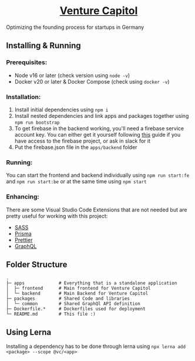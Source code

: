 <h1 align="center"><a href="https://venture-capitol.de/" target="_blank" noopener>Venture Capitol</a></h1>

Optimizing the founding process for startups in Germany

## Installing & Running

### Prerequisites:

- Node v16 or later (check version using `node -v`)
- Docker v20 or later & Docker Compose (check using `docker -v`)

### Installation:

1. Install initial dependencies using `npm i`
2. Install nested dependencies and link apps and packages together using `npm run bootstrap`
3. To get firebase in the backend working, you'll need a firebase service account key. You can either get it yourself following [this](https://firebase.google.com/docs/admin/setup) guide if you have access to the firebase project, or ask in slack for it
4. Put the firebase.json file in the `apps/backend` folder

### Running:

You can start the frontend and backend individually using `npm run start:fe` and `npm run start:be` or at the same time using `npm start`

### Enhancing:

There are some Visual Studio Code Extensions that are not needed but are pretty useful for working with this project:

- [SASS](https://marketplace.visualstudio.com/items?itemName=Syler.sass-indented)
- [Prisma](https://marketplace.visualstudio.com/items?itemName=Prisma.prisma)
- [Prettier](https://marketplace.visualstudio.com/items?itemName=esbenp.prettier-vscode)
- [GraphQL](https://marketplace.visualstudio.com/items?itemName=GraphQL.vscode-graphql)

## Folder Structure

```
.
├─ apps             # Everything that is a standalone application
│  ├─ frontend      # Main frontend for Venture Capitol
│  └─ backend       # Main Backend for Venture Capitol
├─ packages         # Shared Code and libraries
│  └─ common        # Shared GraphQl API definition
├─ Dockerfile.*     # Dockerfiles used for deployment
└─ README.md        # This file :)
```

## Using Lerna

Installing a dependency has to be done through lerna using `npx lerna add <package> --scope @vc/<app>`
